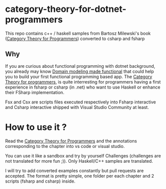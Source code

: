 # category-theory-for-dotnet-programmers
This repo contains c++ / haskell samples from Bartosz Milewski's book ([Category Theory for Programmers](https://bartoszmilewski.com/2014/10/28/category-theory-for-programmers-the-preface/)) converted to csharp and fsharp

## Why
If you are curious about functional programming with dotnet background, you already may know [Domain modeling made functional](https://pragprog.com/book/swdddf/domain-modeling-made-functional) that could help you to build your first functional programming based app.
The [Category Theory for programmers](https://bartoszmilewski.com/2014/10/28/category-theory-for-programmers-the-preface/), is quite interresting for programmers having a first experience in fsharp or csharp (in .net) who want to use Haskell or enhance their FSharp implementation.

Fsx and Csx are scripts files executed respectively into Fsharp interactive and Csharp interactive shipped with Visual Studio Community at least.

# How to use it ?

Read the [Category Theory for Programmers](https://bartoszmilewski.com/2014/10/28/category-theory-for-programmers-the-preface/) and the annotations corresponding to the chapter into vs code or visual studio.

You can use it like a sandbox and try by yourself Challenges (challenges are not translated for more fun ;)). Only Haskell/C++ samples are translated.

I will try to add converted examples constantly but pull requests are accepted.
The format is pretty simple, one folder per each chapter and 2 scripts (fsharp and csharp) inside.